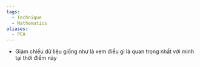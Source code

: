 ```yaml
---
tags:
  - Technique
  - Mathematics
aliases:
  - PCA
---
```

- Giảm chiều dữ liệu giống như là xem điều gì là quan trọng nhất với mình tại thời điểm này